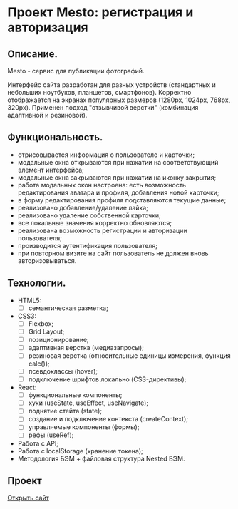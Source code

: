 # Проект Mesto: регистрация и авторизация

## Описание.
Mesto - сервис для публикации фотографий.

Интерфейс сайта разработан для разных устройств (стандартных и небольших ноутбуков, планшетов, смартфонов). Корректно отображается на экранах популярных размеров (1280px, 1024px, 768px, 320px). Применен подход "отзывчивой верстки" (комбинация адаптивной и резиновой).

## Функциональность.
- отрисовывается информация о пользователе и карточки;
- модальные окна открываются при нажатии на соответствующий элемент интерфейса;
- модальные окна закрываются при нажатии на иконку закрытия;
- работа модальных окон настроена: есть возможность редактирования аватара и профиля, добавления новой карточки;
- в форму редактирования профиля подставляются текущие данные;
- реализовано добавление/удаление лайка;
- реализовано удаление собственной карточки;
- все локальные значения корректно обновляются;
- реализована возможность регистрации и авторизации пользователя;
- производится аутентификация пользователя;
- при повторном визите на сайт пользователь не должен вновь авторизовываться.

## Технологии.
- HTML5:
  - [ ] семантическая разметка;
- CSS3:
  - [ ] Flexbox;
  - [ ] Grid Layout;
  - [ ] позиционирование;
  - [ ] адаптивная верстка (медиазапросы);
  - [ ] резиновая верстка (относительные единицы измерения, функция calc());
  - [ ] псевдоклассы (hover);
  - [ ] подключение шрифтов локально (CSS-директивы);
- React:
  - [ ] функциональные компоненты;
  - [ ] хуки (useState, useEffect, useNavigate);
  - [ ] поднятие стейта (state);
  - [ ] создание и подключение контекста (createContext);
  - [ ] управляемые компоненты (формы);
  - [ ] рефы (useRef);
- Работа с API;
- Работа с localStorage (хранение токена);
- Методология БЭМ + файловая структура Nested БЭМ.

## Проект
[Открыть сайт](https://juliadik.github.io/react-mesto-auth/)
